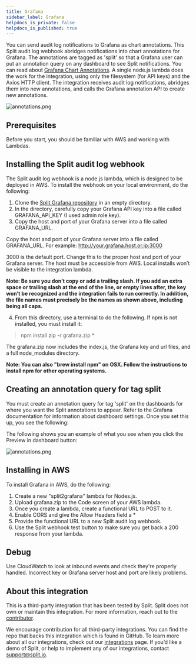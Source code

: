 ```yaml
---
title: Grafana
sidebar_label: Grafana
helpdocs_is_private: false
helpdocs_is_published: true
---
```


<p>
  <button hidden style={{borderRadius:'8px', border:'1px', fontFamily:'Courier New', fontWeight:'800', textAlign:'left'}}> help.split.io link: https://help.split.io/hc/en-us/articles/12397463150861-Grafana <br /> ✘ images still hosted on help.split.io </button>
</p>

You can send audit log notifications to Grafana as chart annotations. This Split audit log webhook abridges notifications into chart annotations for Grafana. The annotations are tagged as 'split' so that a Grafana user can put an annotation query on any dashboard to see Split notifications. You can read about [Grafana Chart Annotations](https://grafana.com/docs/grafana/latest/developers/http_api/annotations/). A single node.js lambda does the work for the integration, using only the filesystem (for API keys) and the Axios HTTP client. The integration receives audit log notifications, abridges them into new annotations, and calls the Grafana annotation API to create new annotations.

<p>
  <img src="https://help.split.io/hc/article_attachments/12398239153677" alt="annotations.png" />
</p>

## Prerequisites

Before you start, you should be familiar with AWS and working with Lambdas.

## Installing the Split audit log webhook

The Split audit log webhook is a node.js lambda, which is designed to be deployed in AWS. To install the webhook on your local environment, do the following:

1. Clone the [Split Grafana repository](https://github.com/splitio/split2grafana) in an empty directory.
2. In the directory, carefully copy your Grafana API key into a file called GRAFANA_API_KEY (I used admin role key).
3. Copy the host and port of your Grafana server into a file called GRAFANA_URL. 

Copy the host and port of your Grafana server into a file called GRAFANA_URL. For example: 
http://your.grafana.host.or.ip:3000

3000 is the default port. Change this to the proper host and port of your Grafana server. The host must be accessible from AWS. Local installs won’t be visible to the integration lambda.

**Note: Be sure you don’t copy or add a trailing slash. If you add an extra space or trailing slash at the end of the line, or empty lines after, the key won’t be recognized and the integration fails to run correctly. In addition, the file names must precisely be the names as shown above, including being all caps.**

4. From this directory, use a terminal to do the following.  If npm is not installed, you must install it:

  > npm install 
  > zip -r grafana.zip *

The grafana.zip now includes the index.js, the Grafana key and url files, and a full node_modules directory.

**Note: You can also "brew install npm" on OSX. Follow the instructions to install npm for other operating systems.**

## Creating an annotation query for tag split

You must create an annotation query for tag 'split' on the dashboards for where you want the Split annotations to appear. Refer to the Grafana documentation for information about dashboard settings. Once you set this up, you see the following:

The following shows you an example of what you see when you click the Preview in dashboard button:

<p>
  <img src="https://help.split.io/hc/article_attachments/12398239153677" alt="annotations.png" />
</p>

## Installing in AWS 

To install Grafana in AWS, do the following:

1. Create a new "split2grafana" lambda for Nodes.js.
2. Upload grafana.zip to the Code screen of your AWS lambda.
3. Once you create a lambda, create a functional URL to POST to it. 
4. Enable CORS and give the Allow Headers field a *
5. Provide the functional URL to a new Split audit log webhook.
6. Use the Split webhook test button to make sure you get back a 200 response from your lambda.

## Debug

Use CloudWatch to look at inbound events and check they're properly handled. Incorrect key or Grafana server host and port are likely problems.

## About this integration

This is a third-party integration that has been tested by Split. Split does not own or maintain this integration. For more information, reach out to the [contributor](mailto:david.martin@split.io).

We encourage contribution for all third-party integrations. You can find the repo that backs this integration which is found in GitHub. To learn more about all our integrations, check out our [integrations](https://www.split.io/product/integrations) page. If you’d like a demo of Split, or help to implement any of our integrations, contact support@split.io.
